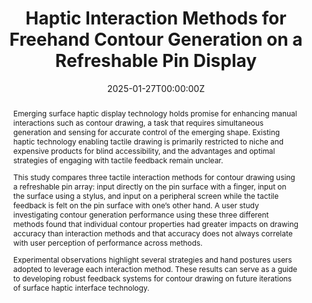 ---
title: "Haptic Interaction Methods for Freehand Contour Generation on a Refreshable Pin Display"
authors:
- MacKenzie Harnett
- Amanda K. Lacy
- admin
- Rebecca F. Friesen
author_notes:
# - "Equal contribution"
# - "Equal contribution"
type: publication
date: "2025-01-27T00:00:00Z"
doi: "https://doi.org/10.1115/1.4067417"

# Schedule page publish date (NOT publication's date).
publishDate: "2025-01-27"

# Publication type.
# Accepts a single type but formatted as a YAML list (for Hugo requirements).
# Enter a publication type from the CSL standard.
publication_types: ["Journal"]

# Publication name and optional abbreviated publication name.
publication: "ASME Journal of Computing and Information Science in Engineering. Mar 2025, 25(3): 031003"
publication_short: "ASME JCISE"

abstract: |
  Emerging surface haptic display technology holds promise for enhancing manual interactions such as contour drawing, a task that requires simultaneous generation and sensing for accurate control of the emerging shape. Existing haptic technology enabling tactile drawing is primarily restricted to niche and expensive products for blind accessibility, and the advantages and optimal strategies of engaging with tactile feedback remain unclear.
  
  This study compares three tactile interaction methods for contour drawing using a refreshable pin array: input directly on the pin surface with a finger, input on the surface using a stylus, and input on a peripheral screen while the tactile feedback is felt on the pin surface with one’s other hand. A user study investigating contour generation performance using these three different methods found that individual contour properties had greater impacts on drawing accuracy than interaction methods and that accuracy does not always correlate with user perception of performance across methods. 
  
  Experimental observations highlight several strategies and hand postures users adopted to leverage each interaction method. These results can serve as a guide to developing robust feedback systems for contour drawing on future iterations of surface haptic interface technology.

# Summary. An optional shortened abstract.
summary: This study compared different methods of producing freehand contours on a tactile pin display, utilizing a custom platform to evaluate contour drawing performance and experience across three different interaction methods.

tags:
- Journal articles
featured: false

# links:
# - name: ""
#   url: ""
url_pdf: https://doi.org/10.1115/1.4067417
url_code: ''
url_dataset: ''
url_poster: ''
url_project: ''
url_slides: ''
url_source: ''
url_video: ''

# Featured image
# To use, add an image named `featured.jpg/png` to your page's folder. 
image:
  caption: 'Compilation of user-drawn contours.'
  focal_point: ""
  preview_only: false

# Associated Projects (optional).
#   Associate this publication with one or more of your projects.
#   Simply enter your project's folder or file name without extension.
#   E.g. `internal-project` references `content/project/internal-project/index.md`.
#   Otherwise, set `projects: []`.
projects: []

# Slides (optional).
#   Associate this publication with Markdown slides.
#   Simply enter your slide deck's filename without extension.
#   E.g. `slides: "example"` references `content/slides/example/index.md`.
#   Otherwise, set `slides: ""`.
slides: example
---